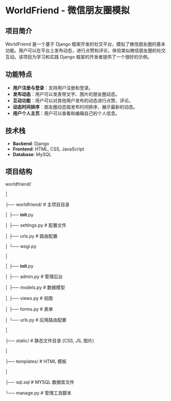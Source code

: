 # WorldFriend - 微信朋友圈模拟

## 项目简介

WorldFriend 是一个基于 Django 框架开发的社交平台，模拟了微信朋友圈的基本功能。用户可以在平台上发布动态，进行点赞和评论，体验类似微信朋友圈的社交互动。该项目为学习和实践 Django 框架的开发者提供了一个很好的示例。

## 功能特点

- **用户注册与登录**：支持用户注册和登录。
- **发布动态**：用户可以发表带文字、图片的朋友圈动态。
- **互动功能**：用户可以对其他用户发布的动态进行点赞、评论。
- **动态时间排序**：朋友圈动态按发布时间排序，展示最新的动态。
- **用户个人主页**：用户可以查看和编辑自己的个人信息。

## 技术栈

- **Backend**: Django
- **Frontend**: HTML, CSS, JavaScript
- **Database**: MySQL

## 项目结构

worldfriend/

│

├── worldfriend/          # 主项目目录

│   ├── __init__.py

│   ├── settings.py       # 配置文件

│   ├── urls.py           # 路由配置

│   └── wsgi.py

│


│   ├── __init__.py

│   ├── admin.py          # 管理后台

│   ├── models.py         # 数据模型

│   ├── views.py          # 视图

│   ├── forms.py          # 表单

│   └── urls.py           # 应用路由配置

│

├── static/                # 静态文件目录 (CSS, JS, 图片)

│

├── templates/             # HTML 模板

│

├── sql.sql             # MYSQL 数据库文件

└── manage.py              # 管理工具脚本
